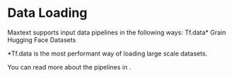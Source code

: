# Data Loading

Maxtext supports input data pipelines in the following ways:
Tf.data*
Grain
Hugging Face Datasets

*Tf.data is the most performant way of loading large scale datasets.  

You can read more about the pipelines in [](getting_started/Data_Input_Pipeline.md).